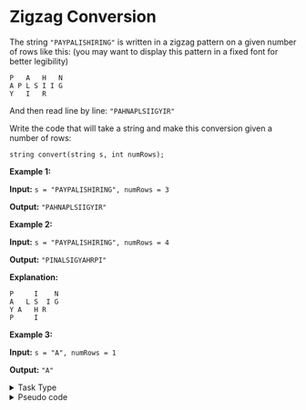 # Zigzag Conversion

The string `"PAYPALISHIRING"` is written in a zigzag pattern on a given number of rows like this: (you may want to display this pattern in a fixed font for better legibility)

```
P   A   H   N
A P L S I I G
Y   I   R
```

And then read line by line: `"PAHNAPLSIIGYIR"`

Write the code that will take a string and make this conversion given a number of rows:

```
string convert(string s, int numRows);
```

__Example 1:__

__Input:__ `s = "PAYPALISHIRING", numRows = 3`

__Output:__ `"PAHNAPLSIIGYIR"`

__Example 2:__

__Input:__ `s = "PAYPALISHIRING", numRows = 4`

__Output:__ `"PINALSIGYAHRPI"`

__Explanation:__

```
P     I    N
A   L S  I G
Y A   H R
P     I
```

__Example 3:__

__Input:__ `s = "A", numRows = 1`

__Output:__ `"A"`

<details>

<summary>Task Type</summary>

To solve this task you need to analyze the _relation_ between the indexes of the characters in the string

</details>

<details>

<summary>Pseudo code</summary>

```
// SPOILER ALERT

/**

// NUMBER OF VERTICAL DIGITS = n - 2 (used below)
// KEY = 6 (n + (n - 2), n = 4)

0     6      12  // 0 + 6, ... OR   6 - 0 + 6 ...
1   5 7   11 13  // 1 + 6, ... AND  6 - 1 + 6 ...
2 4   8 10   14  // 2 + 6, ... AND  6 - 2 + 6 ...
3     9      15  // 3 + 6, ... OR   6 - 3 + 6 ...

0, 6, 12, 1, 5, 7, 11, 13, 2, 3, 8, 10, 14, 3, 9, 15

/**

/**
0      8
1    7 9
2  6   10
3 5    11
4      12
**/
```

</details>
